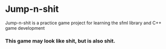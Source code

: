 # Jump-n-shit
Jump-n-shit is a practice game project for learning the sfml library and C++ game development

### This game may look like **shit**, but is also **shit**.
